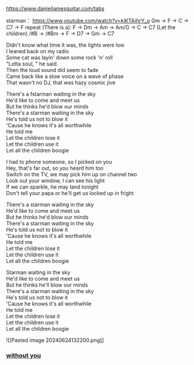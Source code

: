https://www.danieljamesguitar.com/tabs

starman：
https://www.youtube.com/watch?v=kjKTAihrY_o
Gm -> F -> C -> C7 -> F 
repeat
(There is a):
F -> Dm -> Am -> Am/G -> C -> C7
(Let the children)
/#B -> /#Bm -> F -> D7 -> Gm -> C7 

Didn't know what time it was, the lights were low  
I leaned back on my radio  
Some cat was layin' down some rock 'n' roll  
"Lotta soul, " he said  
Then the loud sound did seem to fade  
Came back like a slow voice on a wave of phase  
That wasn't no DJ, that was hazy cosmic jive

There's a fstarman waiting in the sky  
He'd like to come and meet us  
But he thinks he'd blow our minds  
There's a starman waiting in the sky  
He's told us not to blow it  
'Cause he knows it's all worthwhile  
He told me  
Let the children lose it  
Let the children use it  
Let all the children boogie

I had to phone someone, so I picked on you  
Hey, that's far out, so you heard him too  
Switch on the TV, we may pick him up on channel two  
Look out your window, I can see his light  
If we can sparkle, he may land tonight  
Don't tell your papa or he'll get us locked up in fright

There's a starman waiting in the sky  
He'd like to come and meet us  
But he thinks he'd blow our minds  
There's a starman waiting in the sky  
He's told us not to blow it  
'Cause he knows it's all worthwhile  
He told me  
Let the children lose it  
Let the children use it  
Let all the children boogie

Starman waiting in the sky  
He'd like to come and meet us  
But he thinks he'll blow our minds  
There's a starman waiting in the sky  
He's told us not to blow it  
'Cause he knows it's all worthwhile  
He told me  
Let the children lose it  
Let the children use it  
Let all the children boogie

![[Pasted image 20240624132200.png]]

### [without you](https://uk.video.search.yahoo.com/yhs/search?fr=yhs-fc-1_26&ei=UTF-8&hsimp=yhs-1_26&hspart=fc&param1=7&param2=eJwtj91ugzAMRl8ll61UwM4fhF5NUB5g2tWqqgo0gwhoKqDatKefM1W%2B%2BI7tEynu%2Fe18vLzXCKC40efD5U4910AUNxQdhTGGyD%2FizoIulQEoZY6luxEUKKBsLVJbtFBqa5Hs3gXSvSN8WqI5%2FPppsplKge1m2%2Fn7FtbhyCjdxGjAwsp%2BGMIV1TXfM%2Ft4TO7btaPfMiXyVGi2G4dtng5s8qNjvevGsGfdsITZZchNCrHYar%2Fs4l9P4q9X%2F7rkubrlnyVWdYUaksK8yQTx1CSmUnVyEko2SnBeiCb6XZQ5cHIgQfHB6WhdSpkKyT%2F%2FAM05Wx8%3D&p=Without+you+badfinger+chords&type=fc_ACADF7E15F7_s69_g_e_d_n260_c999#id=2&vid=ac4be17d07aaacd4180e032435ad8882&action=click)
